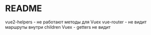 # README

vue2-helpers - не работают методы для Vuex
vue-router - не видит маршруты внутри children
Vuex - getters не видит